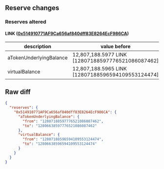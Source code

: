 ## Reserve changes

### Reserves altered

#### LINK ([0x514910771AF9Ca656af840dff83E8264EcF986CA](https://etherscan.io/address/0x514910771AF9Ca656af840dff83E8264EcF986CA))

| description | value before | value after |
| --- | --- | --- |
| aTokenUnderlyingBalance | 12,807,188.5977 LINK [12807188597776521086087462] | 12,806,638.5977 LINK [12806638597776521086087462] |
| virtualBalance | 12,807,188.5965 LINK [12807188596594109553124474] | 12,806,638.5965 LINK [12806638596594109553124474] |


## Raw diff

```json
{
  "reserves": {
    "0x514910771AF9Ca656af840dff83E8264EcF986CA": {
      "aTokenUnderlyingBalance": {
        "from": "12807188597776521086087462",
        "to": "12806638597776521086087462"
      },
      "virtualBalance": {
        "from": "12807188596594109553124474",
        "to": "12806638596594109553124474"
      }
    }
  }
}
```